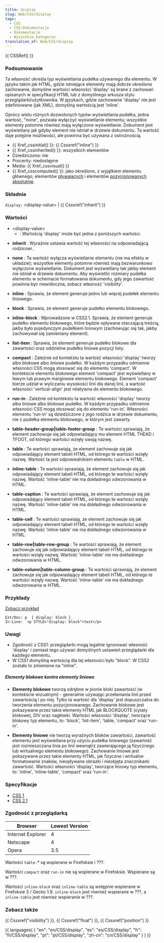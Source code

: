 ```yaml
---
title: display
slug: Web/CSS/display
tags:
  - CSS
  - CSS:Dokumentacje
  - Dokumentacje
  - Wszystkie_kategorie
translation_of: Web/CSS/display
---
```

{{ CSSRef() }}

### Podsumowanie

Ta własność określa typ wyświetlania pudełka używanego dla elementu. W języku takim jak HTML, gdzie istniejące elementy mają dobrze określone zachowanie, domyślne wartości własności 'display' są brane z zachowań opisanych w specyfikacji HTML lub z domyślnego arkusza stylu przeglądarki/użytkownika. W językach, gdzie zachowanie 'display' nie jest zdefiniowane (jak XML), domyślną wartością jest 'inline'.

Oprócz wielu różnych dozwolonych typów wyświetlania pudełka, jedna wartość, "none", pozwala wyłączyć wyświetlanie elementu; wszystkie elementy potomne również mają wyłączone wyświetlanie. Dokument jest wyświetlany jak gdyby element nie istniał w drzewie dokumentu. Ta wartość daje potężne możliwości, ale powinna być używana z ostrożnością.

- {{ Xref_cssinitial() }}: {{ Cssxref("inline") }}
- {{ Xref_cssinherited() }}: wszystkich elementów
- Dziedziczona: nie
- Procenty: niedostępne
- Media: {{ Xref_cssvisual() }}
- {{ Xref_csscomputed() }}: jako określone, z wyjątkiem elementu głównego, elementów [pływających](pl/CSS/float) i elementów [pozycjonowanych absolutnie](pl/CSS/position).

### Składnia

`display:` \<display-value> | {{ Cssxref("inherit") }}

### Wartości

- \<display-value>
  - : Wartością 'display' może być jedna z poniższych wartości.

<!---->

- **inherit** : Wyraźnie ustawia wartość tej własności na odpowiadającą rodzicowi.

<!---->

- **none** : Ta wartość wyłącza wyświetlanie elementu (nie ma efektu w układzie); wszystkie elementy potomne również mają bezwarunkowo wyłączone wyświetlanie. Dokument jest wyświetlany tak jakby element nie istniał w drzewie dokumentu. Aby wyświetlić rozmiary pudełka elementu w schemacie formatowania dokumentu, gdy jego zawartość powinna być niewidoczna, zobacz własność 'visibility'.

<!---->

- **inline** : Sprawia, że element generuje jedno lub więcej pudełek elementu liniowego.

<!---->

- **block** : Sprawia, że element generuje pudełko elementu blokowego.

<!---->

- **inline-block** : Wprowadzone w CSS2.1. Sprawia, że element generuje pudełko elementu blokowego, które będzie opływane otaczającą treścią, jakby było pojedynczym pudełkiem liniowym (zachowując się tak, jakby zachowywał się zamieniany element).

<!---->

- **list-item** : Sprawia, że element generuje pudełko blokowe dla zawartości oraz oddzielne pudełko liniowe pozycji listy.

<!---->

- **compact** : Zależnie od kontekstu ta wartość własności 'display' tworzy albo blokowe albo liniowe pudełko. W każdym przypadku odmienne własności CSS mogą stosować się do elementu 'compact'. W kontekście elementu blokowego element 'compact' jest wyświetlany w lewym lub prawym marginesie elementu blokowego. Element 'compact' bierze udział w wyliczaniu wysokości linii dla danej linii, a wartość własności 'vertical-align' jest relatywna do elementu blokowego.

<!---->

- **run-in** : Zależnie od kontekstu ta wartość własności 'display' tworzy albo liniowe albo blokowe pudełko. W każdym przypadku odmienne własności CSS mogą stosować się do elementu 'run-in'. Własności elementu 'run-in' są dziedziczone z jego rodzica w drzewie dokumentu, nie z pudełka elementu blokowego, w którym jest zawarty.

<!---->

- **table-header-group|table-footer-group** : Te wartości sprawiają, że element zachowuje się jak odpowiadający mu element HTML THEAD i TFOOT, od którego wartości wzięły swoją nazwę.

<!---->

- **table** : Te wartości sprawiają, że element zachowuje się jak odpowiadający element tabeli HTML, od którego te wartości wzięły nazwę. Wartość ta jest odpowiednikiem elementu `table` w HTML.

<!---->

- **inline-table** : Te wartości sprawiają, że element zachowuje się jak odpowiadający element tabeli HTML, od którego te wartości wzięły nazwę. Wartość 'inline-table' nie ma dokładnego odwzorowania w HTML.

<!---->

- **table-caption** : Te wartości sprawiają, że element zachowuje się jak odpowiadający element tabeli HTML, od którego te wartości wzięły nazwę. Wartość 'inline-table' nie ma dokładnego odwzorowania w HTML.

<!---->

- **table-cell** : Te wartości sprawiają, że element zachowuje się jak odpowiadający element tabeli HTML, od którego te wartości wzięły nazwę. Wartość 'inline-table' nie ma dokładnego odwzorowania w HTML.

<!---->

- **table-row|table-row-group** : Te wartości sprawiają, że element zachowuje się jak odpowiadający element tabeli HTML, od którego te wartości wzięły nazwę. Wartość 'inline-table' nie ma dokładnego odwzorowania w HTML.

<!---->

- **table-column|table-column-group** : Te wartości sprawiają, że element zachowuje się jak odpowiadający element tabeli HTML, od którego te wartości wzięły nazwę. Wartość 'inline-table' nie ma dokładnego odwzorowania w HTML.

### Przykłady

[Zobacz przykład](/samples/cssref/display.html)

    Ext/Doc: p  { display: block }
    In-Line:  <p STYLE="display: block">text</p>

### Uwagi

- Zgodność z CSS1: przeglądarki mogą legalnie ignorować własność 'display' i zamiast tego używać domyślnych ustawień przeglądarki dla każdego elementu.
- W CSS1 domyślną wartością dla tej własności było "block". W CSS2 zostało to zmienione na "inline".

##### Elementy blokowe kontra elementy liniowe

- **Elementy blokowe** tworzą odrębne w pionie bloki zawartości (w kontekście wizualnym) - generalnie używając przełamania linii przed zawartością i po niej. Tylko ta wartość dla 'display' jest dopuszczalna do tworzenia elementu pozycjonowanego. Zachowanie blokowe jest pokazywane przez takie elementy HTML jak BLOCKQUOTE (cytaty blokowe), DIV oraz nagłówki. Wartości własności 'display', tworzące blokowy typ elementu, to: 'block', 'list-item', 'table, 'compact' oraz 'run-in'.

<!---->

- **Elementy liniowe** nie tworzą wyraźnych bloków zawartości, zawartość elementu jest wyświetlana przy użyciu pudełka liniowego (zawartość jest rozmieszczana linia po linii wewnątrz zawierającego ją fizycznego lub wirtualnego elementu blokowego). Zachowanie liniowe jest pokazywane przez takie elementy HTML, jak fizyczne i wirtualne formatowanie znaków, nieopływane obrazki i nieobjęta znacznikami zawartość. Wartości własności 'display', tworzące liniowy typ elementu, to: 'inline', 'inline-table', 'compact' oraz 'run-in'.

### Specyfikacje

- [CSS 1](http://www.w3.org/TR/CSS1#display)
- [CSS 2.1](http://www.w3.org/TR/CSS21/visuren.html#propdef-display)

### Zgodność z przeglądarką

| Browser           | Lowest Version |
| ----------------- | -------------- |
| Internet Explorer | 4              |
| Netscape          | 4              |
| Opera             | 3.5            |

Wartości `table-`\* są wspierane w Firefoksie i ???.

Wartości `compact` oraz `run-in` nie są wspierane w Firefoksie. Wspierane są w ???.

Wartości `inline-block` oraz `inline-table` są wstępnie wspierane w Firefoksie 3 / Gecko 1.9. `inline-block` jest również wspierane w ???, a `inline-table` jest również wspieranie w ???.

### Zobacz także

{{ Cssxref("visibility") }}, {{ Cssxref("float") }}, {{ Cssxref("position") }}





{{ languages( { "en": "en/CSS/display", "es": "es/CSS/display", "fr": "fr/CSS/display", "pt": "pt/CSS/display", "zh-cn": "cn/CSS/display" } ) }}

